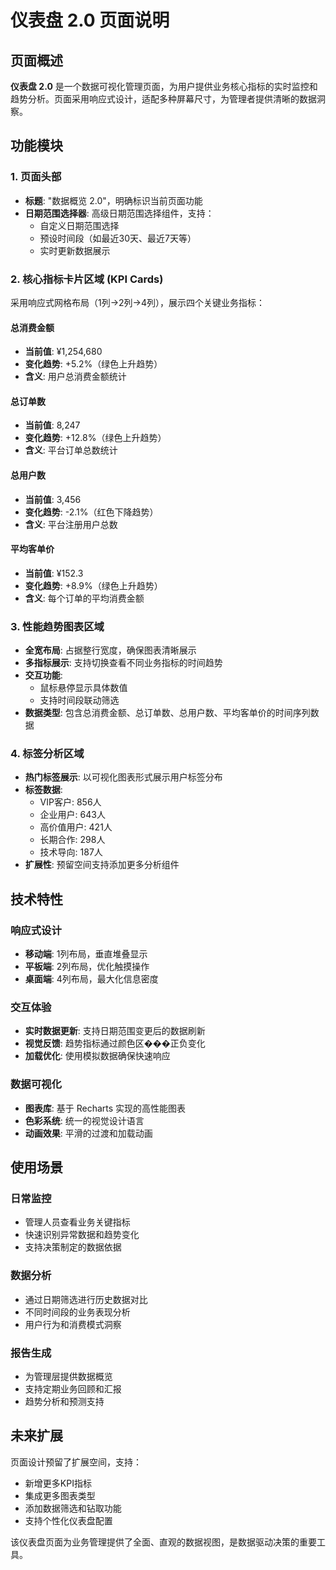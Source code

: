 # 仪表盘 2.0 页面说明

## 页面概述
**仪表盘 2.0** 是一个数据可视化管理页面，为用户提供业务核心指标的实时监控和趋势分析。页面采用响应式设计，适配多种屏幕尺寸，为管理者提供清晰的数据洞察。

## 功能模块

### 1. 页面头部
- **标题**: "数据概览 2.0"，明确标识当前页面功能
- **日期范围选择器**: 高级日期范围选择组件，支持：
  - 自定义日期范围选择
  - 预设时间段（如最近30天、最近7天等）
  - 实时更新数据展示

### 2. 核心指标卡片区域 (KPI Cards)
采用响应式网格布局（1列→2列→4列），展示四个关键业务指标：

#### 总消费金额
- **当前值**: ¥1,254,680
- **变化趋势**: +5.2%（绿色上升趋势）
- **含义**: 用户总消费金额统计

#### 总订单数
- **当前值**: 8,247
- **变化趋势**: +12.8%（绿色上升趋势）
- **含义**: 平台订单总数统计

#### 总用户数
- **当前值**: 3,456
- **变化趋势**: -2.1%（红色下降趋势）
- **含义**: 平台注册用户总数

#### 平均客单价
- **当前值**: ¥152.3
- **变化趋势**: +8.9%（绿色上升趋势）
- **含义**: 每个订单的平均消费金额

### 3. 性能趋势图表区域
- **全宽布局**: 占据整行宽度，确保图表清晰展示
- **多指标展示**: 支持切换查看不同业务指标的时间趋势
- **交互功能**: 
  - 鼠标悬停显示具体数值
  - 支持时间段联动筛选
- **数据类型**: 包含总消费金额、总订单数、总用户数、平均客单价的时间序列数据

### 4. 标签分析区域
- **热门标签展示**: 以可视化图表形式展示用户标签分布
- **标签数据**:
  - VIP客户: 856人
  - 企业用户: 643人
  - 高价值用户: 421人
  - 长期合作: 298人
  - 技术导向: 187人
- **扩展性**: 预留空间支持添加更多分析组件

## 技术特性

### 响应式设计
- **移动端**: 1列布局，垂直堆叠显示
- **平板端**: 2列布局，优化触摸操作
- **桌面端**: 4列布局，最大化信息密度

### 交互体验
- **实时数据更新**: 支持日期范围变更后的数据刷新
- **视觉反馈**: 趋势指标通过颜色区���正负变化
- **加载优化**: 使用模拟数据确保快速响应

### 数据可视化
- **图表库**: 基于 Recharts 实现的高性能图表
- **色彩系统**: 统一的视觉设计语言
- **动画效果**: 平滑的过渡和加载动画

## 使用场景

### 日常监控
- 管理人员查看业务关键指标
- 快速识别异常数据和趋势变化
- 支持决策制定的数据依据

### 数据分析
- 通过日期筛选进行历史数据对比
- 不同时间段的业务表现分析
- 用户行为和消费模式洞察

### 报告生成
- 为管理层提供数据概览
- 支持定期业务回顾和汇报
- 趋势分析和预测支持

## 未来扩展
页面设计预留了扩展空间，支持：
- 新增更多KPI指标
- 集成更多图表类型
- 添加数据筛选和钻取功能
- 支持个性化仪表盘配置

该仪表盘页面为业务管理提供了全面、直观的数据视图，是数据驱动决策的重要工具。
